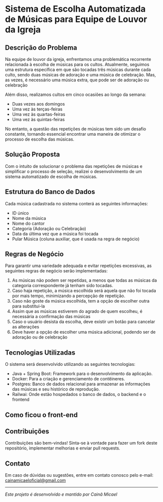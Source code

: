 # Sistema de Escolha Automatizada de Músicas para Equipe de Louvor da Igreja

## Descrição do Problema

Na equipe de louvor da igreja, enfrentamos uma problemática recorrente relacionada à escolha de músicas para os cultos. Atualmente, seguimos uma estrutura específica em que são tocadas três músicas durante cada culto, sendo duas músicas de adoração e uma música de celebração. Mas, as vezes, é necessário uma música extra, que pode ser
de adoração ou celebração

Além disso, realizamos cultos em cinco ocasiões ao longo da semana:

- Duas vezes aos domingos
- Uma vez às terças-feiras
- Uma vez às quartas-feiras
- Uma vez às quintas-feiras

No entanto, a questão das repetições de músicas tem sido um desafio constante, tornando essencial encontrar uma maneira de otimizar o processo de escolha das músicas.

## Solução Proposta

Com o intuito de solucionar o problema das repetições de músicas e simplificar o processo de seleção, realizei o desenvolvimento de um sistema automatizado de escolha de músicas.

## Estrutura do Banco de Dados

Cada música cadastrada no sistema conterá as seguintes informações:

- ID único
- Nome da música
- Nome do cantor
- Categoria (Adoração ou Celebração)
- Data da última vez que a música foi tocada
- Pular Música (coluna auxiliar, que é usada na regra de negócio)

## Regras de Negócio

Para garantir uma variedade adequada e evitar repetições excessivas, as seguintes regras de negócio serão implementadas:

1. As músicas não podem ser repetidas, a menos que todas as músicas da categoria correspondente já tenham sido tocadas.
2. Caso haja repetição, a música escolhida será aquela que não foi tocada por mais tempo, minimizando a percepção de repetição.
3. Caso não goste da música escolhida, tem a opção de escolher outra para substitui-la
4. Assim que as músicas estiverem do agrado de quem escolheu, é necessária a confirmação das músicas
5. Caso o usuário desista da escolha, deve existir um botão para cancelar as alterações
6. Deve haver a opção de escolher uma música adicional, podendo ser de adoração ou de celebração

## Tecnologias Utilizadas

O sistema será desenvolvido utilizando as seguintes tecnologias:

- Java + Spring Boot: Framework para o desenvolvimento da aplicação.
- Docker: Para a criação e gerenciamento de contêineres.
- Postgres: Banco de dados relacional para armazenar as informações das músicas e seu histórico de reprodução.
- Railwai: Onde estão hospedados o banco de dados, o backend e o frontend

## Como ficou o front-end



## Contribuições

Contribuições são bem-vindas! Sinta-se à vontade para fazer um fork deste repositório, implementar melhorias e enviar pull requests.

## Contato

Em caso de dúvidas ou sugestões, entre em contato conosco pelo e-mail: cainamicaeloficial@gmail.com

---

*Este projeto é desenvolvido e mantido por Cainã Micael*
